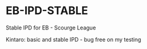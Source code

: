 # EB-IPD-STABLE
Stable IPD for EB - Scourge League 

Kintaro: basic and stable IPD - bug free on my testing
